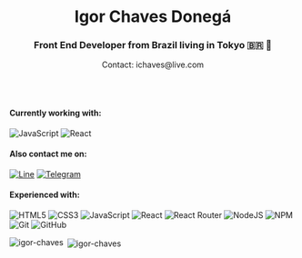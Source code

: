 <h1 align="center">Igor Chaves Donegá</h1>
<h3 align="center">Front End Developer from Brazil living in Tokyo 🇧🇷 🎌</h3>
<p align="center">Contact: ichaves@live.com</p>

<br><br>

#### Currently working with:
![JavaScript](https://img.shields.io/badge/javascript-%23323330.svg?style=for-the-badge&logo=javascript&logoColor=%23F7DF1E)
![React](https://img.shields.io/badge/react-%2320232a.svg?style=for-the-badge&logo=react&logoColor=%2361DAFB)

#### Also contact me on:
[![Line](https://img.shields.io/badge/Line-00C300?style=for-the-badge&logo=line&logoColor=white)](https://line.me/ti/p/5FTYGwIpal)
[![Telegram](https://img.shields.io/badge/Telegram-2CA5E0?style=for-the-badge&logo=telegram&logoColor=white)](https://t.me/igor_chaves)


#### Experienced with:
![HTML5](https://img.shields.io/badge/html5-%23E34F26.svg?style=for-the-badge&logo=html5&logoColor=white)
![CSS3](https://img.shields.io/badge/css3-%231572B6.svg?style=for-the-badge&logo=css3&logoColor=white)
![JavaScript](https://img.shields.io/badge/javascript-%23323330.svg?style=for-the-badge&logo=javascript&logoColor=%23F7DF1E)
![React](https://img.shields.io/badge/react-%2320232a.svg?style=for-the-badge&logo=react&logoColor=%2361DAFB)
![React Router](https://img.shields.io/badge/React_Router-CA4245?style=for-the-badge&logo=react-router&logoColor=white)
![NodeJS](https://img.shields.io/badge/node.js-6DA55F?style=for-the-badge&logo=node.js&logoColor=white)
![NPM](https://img.shields.io/badge/NPM-%23CB3837.svg?style=for-the-badge&logo=npm&logoColor=white)
![Git](https://img.shields.io/badge/git-%23F05033.svg?style=for-the-badge&logo=git&logoColor=white)
![GitHub](https://img.shields.io/badge/github-%23121011.svg?style=for-the-badge&logo=github&logoColor=white)
<!-- FULL LIST OF BADGES BELLOW --!>
<!-- https://github.com/Ileriayo/markdown-badges?tab=readme-ov-file -->


<p><img align="left" src="https://github-readme-stats.vercel.app/api/top-langs?username=igor-chaves&show_icons=true&locale=en&layout=compact" alt="igor-chaves" /></p>
<p>&nbsp;<img align="center" src="https://github-readme-stats.vercel.app/api?username=igor-chaves&show_icons=true&locale=en" alt="igor-chaves" /></p>

